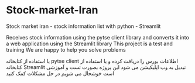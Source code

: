 # Stock-market-Iran
Stock market iran - stock information list with python - Streamlit

Receives stock information using the pytse client library and converts it into a web application using the Streamlit library
This project is a test and training
We are happy to help you solve problems

با استفاده از کتابخانه pytse client اطلاعات بورس را دریافت کرده و با استفاده از کتابخانه Streamlit تبدیل به وب اپلیکیشن می شود
این پروژه بصورت تست و آموزشی است 
خوشحال می شویم در حل مشکلات کمک کنید
